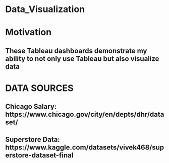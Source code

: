 # Data_Visualization

<h1>Motivation</h1>

<h2>These Tableau dashboards demonstrate my ability to not only use Tableau but also visualize data</h2>
<h1>DATA SOURCES</h1>
<h2>Chicago Salary: https://www.chicago.gov/city/en/depts/dhr/dataset/</h2>
<h2>Superstore Data: https://www.kaggle.com/datasets/vivek468/superstore-dataset-final</h2>
